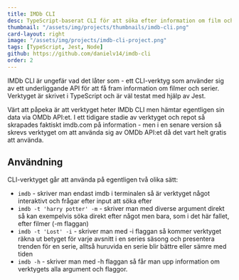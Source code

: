 ```yaml
---
title: IMDb CLI
desc: TypeScript-baserat CLI för att söka efter information om film och serier
thumbnail: "/assets/img/projects/thumbnails/imdb-cli.png"
card-layout: right
image: "/assets/img/projects/imdb-cli-project.png"
tags: [TypeScript, Jest, Node]
github: https://github.com/danielv14/imdb-cli
order: 2
---
```

IMDb CLI är ungefär vad det låter som - ett CLI-verktyg som använder sig av ett underliggande API för att få fram information om filmer och serier. Verktyget är skrivet i TypeScript och är väl testat med hjälp av Jest.

Värt att påpeka är att verktyget heter IMDb CLI men hämtar egentligen sin data via OMDb API:et. I ett tidigare stadie av verktyget och repot så skrapades faktiskt imdb.com på information - men i en senare version så skrevs verktyget om att använda sig av OMDb API:et då det vart helt gratis att använda.

## Användning
CLI-verktyget går att använda på egentligen två olika sätt:

* `imdb` - skriver man endast imdb i terminalen så är verktyget något interaktivt och frågar efter input att söka efter
* `imdb -t 'harry potter' -m` - skriver man med diverse argument direkt så kan exempelvis söka direkt efter något men bara, som i det här fallet, efter filmer (-m flaggan)
* `imdb -t 'Lost' -i` - skriver man med -i flaggan så kommer verktyget räkna ut betyget för varje avsnitt i en series säsong och presentera trenden för en serie, alltså huruvida en serie blir bättre eller sämre med tiden
* `imdb -h` - skriver man med -h flaggan så får man upp information om verktygets alla argument och flaggor.


